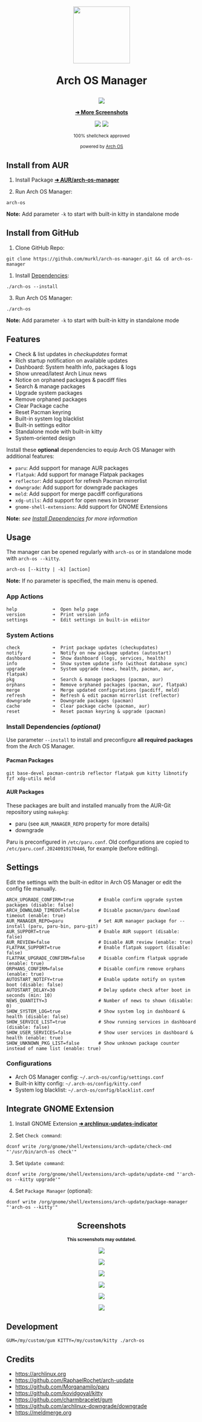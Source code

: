 <div align="center">
  <h1>
    <img src="./logo.svg" width="150" height="150">
    <p><b>Arch OS Manager</b></p>
  </h1>
</div>

<div align="center">
  <p><img src="./screenshots/main.png"></p>

**[ ➜ More Screenshots ](#screenshots)**

  <p>
    <img src="https://img.shields.io/badge/MAINTAINED-YES-green?style=for-the-badge">
    <img src="https://img.shields.io/badge/License-GPL_v2-blue?style=for-the-badge">
  </p>
  <p><sub>100% shellcheck approved</sub></p>
  <p><sub>powered by <a href="https://github.com/murkl/arch-os">Arch OS</a></sub></p>
</div>

## Install from AUR

1. Install Package **[ ➜ AUR/arch-os-manager](https://aur.archlinux.org/packages/arch-os-manager)**

2. Run Arch OS Manager:

```
arch-os
```

**Note:** Add parameter `-k` to start with built-in kitty in standalone mode

## Install from GitHub

1. Clone GitHub Repo:

```
git clone https://github.com/murkl/arch-os-manager.git && cd arch-os-manager
```

1. Install [Dependencies](#install-dependencies-optional):

```
./arch-os --install
```

3. Run Arch OS Manager:

```
./arch-os
```

**Note:** Add parameter `-k` to start with built-in kitty in standalone mode

## Features

- Check & list updates in _checkupdates_ format
- Rich startup notification on available updates
- Dashboard: System health info, packages & logs
- Show unread/latest Arch Linux news
- Notice on orphaned packages & pacdiff files
- Search & manage packages
- Upgrade system packages
- Remove orphaned packages
- Clear Package cache
- Reset Pacman keyring
- Built-in system log blacklist
- Built-in settings editor
- Standalone mode with built-in kitty
- System-oriented design

Install these **optional** dependencies to equip Arch OS Manager with additional features:

- `paru`: Add support for manage AUR packages
- `flatpak`: Add support for manage Flatpak packages
- `reflector`: Add support for refresh Pacman mirrorlist
- `downgrade`: Add support for downgrade packages
- `meld`: Add support for merge pacdiff configurations
- `xdg-utils`: Add support for open news in browser
- `gnome-shell-extensions`: Add support for GNOME Extensions

**Note:** _see [Install Dependencies](#install-dependencies-optional) for more information_

## Usage

The manager can be opened regularly with `arch-os` or in standalone mode with `arch-os --kitty`.

```
arch-os [--kitty | -k] [action]
```

**Note:** If no parameter is specified, the main menu is opened.

### App Actions

```
help             ➜  Open help page
version          ➜  Print version info
settings         ➜  Edit settings in built-in ediitor
```

### System Actions

```
check            ➜  Print package updates (checkupdates)
notify           ➜  Notify on new package updates (autostart)
dashboard        ➜  Show dashboard (logs, services, health)
info             ➜  Show system update info (without database sync)
upgrade          ➜  System upgrade (news, health, pacman, aur, flatpak)
pkg              ➜  Search & manage packages (pacman, aur)
orphans          ➜  Remove orphaned packages (pacman, aur, flatpak)
merge            ➜  Merge updated configurations (pacdiff, meld)
refresh          ➜  Refresh & edit pacman mirrorlist (reflector)
downgrade        ➜  Downgrade packages (pacman)
cache            ➜  Clear package cache (pacman, aur)
reset            ➜  Reset pacman keyring & upgrade (pacman)
```

### Install Dependencies _(optional)_

Use parameter `--install` to install and preconfigure **all required packages** from the Arch OS Manager.

#### Pacman Packages

```
git base-devel pacman-contrib reflector flatpak gum kitty libnotify fzf xdg-utils meld
```

#### AUR Packages

These packages are built and installed manually from the AUR-Git repository using `makepkg`:

- paru (see `AUR_MANAGER_REPO` property for more details)
- downgrade

Paru is preconfigured in `/etc/paru.conf`. Old configurations are copied to `/etc/paru.conf.20240919170446`, for example (before editing).

## Settings

Edit the settings with the built-in editor in Arch OS Manager or edit the config file manually.

```
ARCH_UPGRADE_CONFIRM=true         # Enable confirm upgrade system packages (disable: false)
ARCH_DOWNLOAD_TIMEOUT=false       # Disable pacman/paru download timeout (enable: true)
AUR_MANAGER_REPO=paru             # Set AUR manager package for --install (paru, paru-bin, paru-git)
AUR_SUPPORT=true                  # Enable AUR support (disable: false)
AUR_REVIEW=false                  # Disable AUR review (enable: true)
FLATPAK_SUPPORT=true              # Enable flatpak support (disable: false)
FLATPAK_UPGRADE_CONFIRM=false     # Disable confirm flatpak upgrade (enable: true)
ORPHANS_CONFIRM=false             # Disable confirm remove orphans (enable: true)
AUTOSTART_NOTIFY=true             # Enable update notify on system boot (disable: false)
AUTOSTART_DELAY=30                # Delay update check after boot in seconds (min: 10)
NEWS_QUANTITY=3                   # Number of news to shown (disable: 0)
SHOW_SYSTEM_LOG=true              # Show system log in dashboard & health (disable: false)
SHOW_SERVICE_LIST=true            # Show running services in dashboard (disable: false)
SHOW_USER_SERVICES=false          # Show user services in dashboard & health (enable: true)
SHOW_UNKNOWN_PKG_LIST=false       # Show unknown package counter instead of name list (enable: true)
```

### Configurations

- Arch OS Manager config: `~/.arch-os/config/settings.conf`
- Built-in kitty config: `~/.arch-os/config/kitty.conf`
- System log blacklist: `~/.arch-os/config/blacklist.conf`

## Integrate GNOME Extension

1. Install GNOME Extension **[➜ archlinux-updates-indicator](https://extensions.gnome.org/extension/1010/)**

2. Set `Check command`:

```
dconf write /org/gnome/shell/extensions/arch-update/check-cmd "'/usr/bin/arch-os check'"
```

3. Set `Update command`:

```
dconf write /org/gnome/shell/extensions/arch-update/update-cmd "'arch-os --kitty upgrade'"
```

4. Set `Package Manager` (optional):

```
dconf write /org/gnome/shell/extensions/arch-update/package-manager "'arch-os --kitty'"
```

<div align="center">

## Screenshots

<sub><b>This screenshots may outdated.</b></sub>

<p><img src="./screenshots/notification.png"></p>
<p><img src="./screenshots/upgrade.png"></p>
<p><img src="./screenshots/info.png"></p>
<p><img src="./screenshots/search.png"></p>
<p><img src="./screenshots/refresh.png"></p>
<p><img src="./screenshots/uptodate.png"></p>

</div>

## Development

```
GUM=/my/custom/gum KITTY=/my/custom/kitty ./arch-os
```

## Credits

- https://archlinux.org
- https://github.com/RaphaelRochet/arch-update
- https://github.com/Morganamilo/paru
- https://github.com/kovidgoyal/kitty
- https://github.com/charmbracelet/gum
- https://github.com/archlinux-downgrade/downgrade
- https://meldmerge.org
